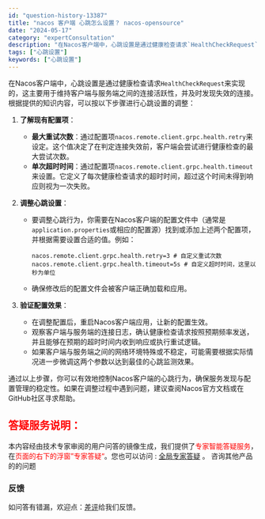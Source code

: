 ```yaml
---
id: "question-history-13387"
title: "nacos 客户端 心跳怎么设置？ nacos-opensource"
date: "2024-05-17"
category: "expertConsultation"
description: "在Nacos客户端中，心跳设置是通过健康检查请求`HealthCheckRequest`来实现的，这主要用于维持客户端与服务端之间的连接活跃性，并及时发现失效的连接。根据提供的知识内容，可以按以下步骤进行心跳设置的调整：1. **了解现有配置项**：   - **最大重试次数**：通过配置项`nac"
tags: ["心跳设置"]
keywords: ["心跳设置"]
---
```


在Nacos客户端中，心跳设置是通过健康检查请求`HealthCheckRequest`来实现的，这主要用于维持客户端与服务端之间的连接活跃性，并及时发现失效的连接。根据提供的知识内容，可以按以下步骤进行心跳设置的调整：

1. **了解现有配置项**：
   - **最大重试次数**：通过配置项`nacos.remote.client.grpc.health.retry`来设定。这个值决定了在判定连接失效前，客户端会尝试进行健康检查的最大尝试次数。
   - **单次超时时间**：通过配置项`nacos.remote.client.grpc.health.timeout`来设置。它定义了每次健康检查请求的超时时间，超过这个时间未得到响应则视为一次失败。

2. **调整心跳设置**：
   - 要调整心跳行为，你需要在Nacos客户端的配置文件中（通常是`application.properties`或相应的配置源）找到或添加上述两个配置项，并根据需要设置合适的值。例如：
     ```
     nacos.remote.client.grpc.health.retry=3 # 自定义重试次数
     nacos.remote.client.grpc.health.timeout=5s # 自定义超时时间，这里以秒为单位
     ```
   - 确保修改后的配置文件会被客户端正确加载和应用。

3. **验证配置效果**：
   - 在调整配置后，重启Nacos客户端应用，让新的配置生效。
   - 观察客户端与服务端的连接日志，确认健康检查请求按照预期频率发送，并且能够在预期的超时时间内收到响应或执行重试逻辑。
   - 如果客户端与服务端之间的网络环境特殊或不稳定，可能需要根据实际情况进一步微调这两个参数以达到最佳的心跳监测效果。

通过以上步骤，你可以有效地控制Nacos客户端的心跳行为，确保服务发现与配置管理的稳定性。如果在调整过程中遇到问题，建议查阅Nacos官方文档或在GitHub社区寻求帮助。
## <font color="#FF0000">答疑服务说明：</font> 

本内容经由技术专家审阅的用户问答的镜像生成，我们提供了<font color="#FF0000">专家智能答疑服务</font>，在<font color="#FF0000">页面的右下的浮窗”专家答疑“</font>。您也可以访问 : [全局专家答疑](https://opensource.alibaba.com/chatBot) 。 咨询其他产品的的问题

### 反馈
如问答有错漏，欢迎点：[差评](https://ai.nacos.io/user/feedbackByEnhancerGradePOJOID?enhancerGradePOJOId=13882)给我们反馈。
